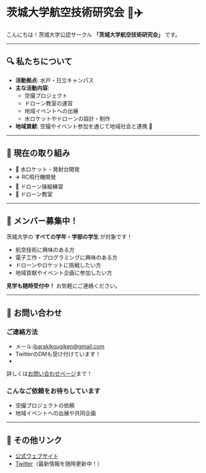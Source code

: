 # 茨城大学航空技術研究会 🚀✈️

こんにちは！茨城大学公認サークル **「茨城大学航空技術研究会」** です。

---

## 🔍 私たちについて

- **活動拠点**: 水戸・日立キャンパス
- **主な活動内容**:
  - 空撮プロジェクト
  - ドローン教室の運営
  - 地域イベントへの出展
  - 水ロケットやドローンの設計・制作
- **地域貢献**: 空撮やイベント参加を通じて地域社会と連携 🌟

---

## 🎯 現在の取り組み

- 🚀 水ロケット・発射台開発
- ✈️ RC飛行機開発
- 🚁 ドローン操縦練習
- 🌱 ドローン教室

---

## 💬 メンバー募集中！

茨城大学の **すべての学年・学部の学生** が対象です！

- 航空技術に興味のある方
- 電子工作・プログラミングに興味のある方
- ドローンやロケットに挑戦したい方
- 地域貢献やイベント企画に参加したい方

**見学も随時受付中！**
お気軽にご連絡ください。

---

## 📩 お問い合わせ

### ご連絡方法
- メール:ibarakikougiken@gmail.com 
- TwitterのDMも受け付けています！
- 
詳しくは[お問い合わせページ](https://ibarakikougiken.github.io/contact/)まで！

### こんなご依頼をお待ちしています
- 空撮プロジェクトの依頼
- 地域イベントへの出展や共同企画

---

## 🔗 その他リンク

- [公式ウェブサイト](https://ibarakikougiken.github.io/)
- [Twitter](https://twitter.com/ibarakikougiken)（最新情報を随時更新中！）
